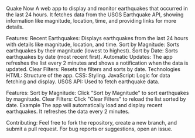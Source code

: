 Quake Now
A web app to display and monitor earthquakes that occurred in the last 24 hours. It fetches data from the USGS Earthquake API, showing information like magnitude, location, time, and providing links for more details.

Features:
Recent Earthquakes: Displays earthquakes from the last 24 hours with details like magnitude, location, and time.
Sort by Magnitude: Sorts earthquakes by their magnitude (lowest to highest).
Sort by Date: Sorts earthquakes by date (most recent first).
Automatic Updates: The app refreshes the list every 2 minutes and shows a notification when the data is updated.
Clear Filters: Resets the filters and sorts by date.
Technologies
HTML: Structure of the app.
CSS: Styling.
JavaScript: Logic for data fetching and display.
USGS API: Used to fetch earthquake data.

Features:
Sort by Magnitude: Click "Sort by Magnitude" to sort earthquakes by magnitude.
Clear Filters: Click "Clear Filters" to reload the list sorted by date.
Example
The app will automatically load and display recent earthquakes. It refreshes the data every 2 minutes.

Contributing:
Feel free to fork the repository, create a new branch, and submit a pull request. For bug reports or suggestions, open an issue.
